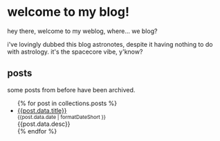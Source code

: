 # welcome to my blog!

hey there, welcome to my weblog, where... we blog?

i've lovingly dubbed this blog astronotes, despite it having nothing to do with astrology. it's the spacecore vibe, y'know?

## posts

some posts from before have been archived.

<ul class="blog-list">
{% for post in collections.posts %}<li class="blog-post"><a href="{{post.url}}">{{post.data.title}}</a><br><small>{{post.data.date | formatDateShort }}</small><br><div>{{post.data.desc}}</div></li>{% endfor %}
</ul>